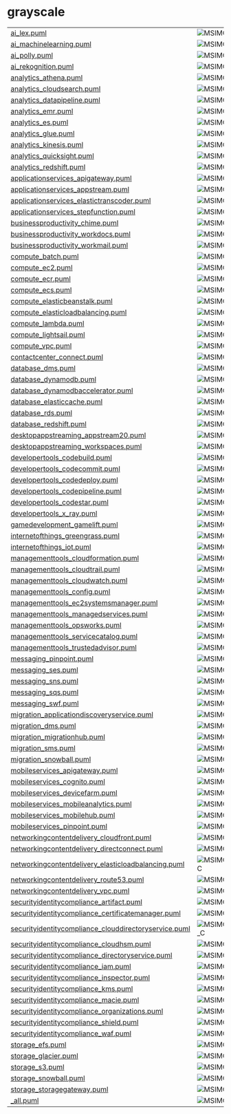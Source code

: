 # grayscale

|   |   |   |   |
|---|---|---|---|
| [ai_lex.puml](ai_lex.puml) | ![MSIMG_AILEX_C](ai_lex.png) | ![MSIMG_AILEX_M](ai_lex_mono.png) | ![MSIMG_AILEX_G](ai_lex_gray.png) | 
| [ai_machinelearning.puml](ai_machinelearning.puml) | ![MSIMG_AIMACHINELEARNING_C](ai_machinelearning.png) | ![MSIMG_AIMACHINELEARNING_M](ai_machinelearning_mono.png) | ![MSIMG_AIMACHINELEARNING_G](ai_machinelearning_gray.png) | 
| [ai_polly.puml](ai_polly.puml) | ![MSIMG_AIPOLLY_C](ai_polly.png) | ![MSIMG_AIPOLLY_M](ai_polly_mono.png) | ![MSIMG_AIPOLLY_G](ai_polly_gray.png) | 
| [ai_rekognition.puml](ai_rekognition.puml) | ![MSIMG_AIREKOGNITION_C](ai_rekognition.png) | ![MSIMG_AIREKOGNITION_M](ai_rekognition_mono.png) | ![MSIMG_AIREKOGNITION_G](ai_rekognition_gray.png) | 
| [analytics_athena.puml](analytics_athena.puml) | ![MSIMG_ANALYTICSATHENA_C](analytics_athena.png) | ![MSIMG_ANALYTICSATHENA_M](analytics_athena_mono.png) | ![MSIMG_ANALYTICSATHENA_G](analytics_athena_gray.png) | 
| [analytics_cloudsearch.puml](analytics_cloudsearch.puml) | ![MSIMG_ANALYTICSCLOUDSEARCH_C](analytics_cloudsearch.png) | ![MSIMG_ANALYTICSCLOUDSEARCH_M](analytics_cloudsearch_mono.png) | ![MSIMG_ANALYTICSCLOUDSEARCH_G](analytics_cloudsearch_gray.png) | 
| [analytics_datapipeline.puml](analytics_datapipeline.puml) | ![MSIMG_ANALYTICSDATAPIPELINE_C](analytics_datapipeline.png) | ![MSIMG_ANALYTICSDATAPIPELINE_M](analytics_datapipeline_mono.png) | ![MSIMG_ANALYTICSDATAPIPELINE_G](analytics_datapipeline_gray.png) | 
| [analytics_emr.puml](analytics_emr.puml) | ![MSIMG_ANALYTICSEMR_C](analytics_emr.png) | ![MSIMG_ANALYTICSEMR_M](analytics_emr_mono.png) | ![MSIMG_ANALYTICSEMR_G](analytics_emr_gray.png) | 
| [analytics_es.puml](analytics_es.puml) | ![MSIMG_ANALYTICSES_C](analytics_es.png) | ![MSIMG_ANALYTICSES_M](analytics_es_mono.png) | ![MSIMG_ANALYTICSES_G](analytics_es_gray.png) | 
| [analytics_glue.puml](analytics_glue.puml) | ![MSIMG_ANALYTICSGLUE_C](analytics_glue.png) | ![MSIMG_ANALYTICSGLUE_M](analytics_glue_mono.png) | ![MSIMG_ANALYTICSGLUE_G](analytics_glue_gray.png) | 
| [analytics_kinesis.puml](analytics_kinesis.puml) | ![MSIMG_ANALYTICSKINESIS_C](analytics_kinesis.png) | ![MSIMG_ANALYTICSKINESIS_M](analytics_kinesis_mono.png) | ![MSIMG_ANALYTICSKINESIS_G](analytics_kinesis_gray.png) | 
| [analytics_quicksight.puml](analytics_quicksight.puml) | ![MSIMG_ANALYTICSQUICKSIGHT_C](analytics_quicksight.png) | ![MSIMG_ANALYTICSQUICKSIGHT_M](analytics_quicksight_mono.png) | ![MSIMG_ANALYTICSQUICKSIGHT_G](analytics_quicksight_gray.png) | 
| [analytics_redshift.puml](analytics_redshift.puml) | ![MSIMG_ANALYTICSREDSHIFT_C](analytics_redshift.png) | ![MSIMG_ANALYTICSREDSHIFT_M](analytics_redshift_mono.png) | ![MSIMG_ANALYTICSREDSHIFT_G](analytics_redshift_gray.png) | 
| [applicationservices_apigateway.puml](applicationservices_apigateway.puml) | ![MSIMG_APPLICATIONSERVICESAPIGATEWAY_C](applicationservices_apigateway.png) | ![MSIMG_APPLICATIONSERVICESAPIGATEWAY_M](applicationservices_apigateway_mono.png) | ![MSIMG_APPLICATIONSERVICESAPIGATEWAY_G](applicationservices_apigateway_gray.png) | 
| [applicationservices_appstream.puml](applicationservices_appstream.puml) | ![MSIMG_APPLICATIONSERVICESAPPSTREAM_C](applicationservices_appstream.png) | ![MSIMG_APPLICATIONSERVICESAPPSTREAM_M](applicationservices_appstream_mono.png) | ![MSIMG_APPLICATIONSERVICESAPPSTREAM_G](applicationservices_appstream_gray.png) | 
| [applicationservices_elastictranscoder.puml](applicationservices_elastictranscoder.puml) | ![MSIMG_APPLICATIONSERVICESELASTICTRANSCODER_C](applicationservices_elastictranscoder.png) | ![MSIMG_APPLICATIONSERVICESELASTICTRANSCODER_M](applicationservices_elastictranscoder_mono.png) | ![MSIMG_APPLICATIONSERVICESELASTICTRANSCODER_G](applicationservices_elastictranscoder_gray.png) | 
| [applicationservices_stepfunction.puml](applicationservices_stepfunction.puml) | ![MSIMG_APPLICATIONSERVICESSTEPFUNCTION_C](applicationservices_stepfunction.png) | ![MSIMG_APPLICATIONSERVICESSTEPFUNCTION_M](applicationservices_stepfunction_mono.png) | ![MSIMG_APPLICATIONSERVICESSTEPFUNCTION_G](applicationservices_stepfunction_gray.png) | 
| [businessproductivity_chime.puml](businessproductivity_chime.puml) | ![MSIMG_BUSINESSPRODUCTIVITYCHIME_C](businessproductivity_chime.png) | ![MSIMG_BUSINESSPRODUCTIVITYCHIME_M](businessproductivity_chime_mono.png) | ![MSIMG_BUSINESSPRODUCTIVITYCHIME_G](businessproductivity_chime_gray.png) | 
| [businessproductivity_workdocs.puml](businessproductivity_workdocs.puml) | ![MSIMG_BUSINESSPRODUCTIVITYWORKDOCS_C](businessproductivity_workdocs.png) | ![MSIMG_BUSINESSPRODUCTIVITYWORKDOCS_M](businessproductivity_workdocs_mono.png) | ![MSIMG_BUSINESSPRODUCTIVITYWORKDOCS_G](businessproductivity_workdocs_gray.png) | 
| [businessproductivity_workmail.puml](businessproductivity_workmail.puml) | ![MSIMG_BUSINESSPRODUCTIVITYWORKMAIL_C](businessproductivity_workmail.png) | ![MSIMG_BUSINESSPRODUCTIVITYWORKMAIL_M](businessproductivity_workmail_mono.png) | ![MSIMG_BUSINESSPRODUCTIVITYWORKMAIL_G](businessproductivity_workmail_gray.png) | 
| [compute_batch.puml](compute_batch.puml) | ![MSIMG_COMPUTEBATCH_C](compute_batch.png) | ![MSIMG_COMPUTEBATCH_M](compute_batch_mono.png) | ![MSIMG_COMPUTEBATCH_G](compute_batch_gray.png) | 
| [compute_ec2.puml](compute_ec2.puml) | ![MSIMG_COMPUTEEC2_C](compute_ec2.png) | ![MSIMG_COMPUTEEC2_M](compute_ec2_mono.png) | ![MSIMG_COMPUTEEC2_G](compute_ec2_gray.png) | 
| [compute_ecr.puml](compute_ecr.puml) | ![MSIMG_COMPUTEECR_C](compute_ecr.png) | ![MSIMG_COMPUTEECR_M](compute_ecr_mono.png) | ![MSIMG_COMPUTEECR_G](compute_ecr_gray.png) | 
| [compute_ecs.puml](compute_ecs.puml) | ![MSIMG_COMPUTEECS_C](compute_ecs.png) | ![MSIMG_COMPUTEECS_M](compute_ecs_mono.png) | ![MSIMG_COMPUTEECS_G](compute_ecs_gray.png) | 
| [compute_elasticbeanstalk.puml](compute_elasticbeanstalk.puml) | ![MSIMG_COMPUTEELASTICBEANSTALK_C](compute_elasticbeanstalk.png) | ![MSIMG_COMPUTEELASTICBEANSTALK_M](compute_elasticbeanstalk_mono.png) | ![MSIMG_COMPUTEELASTICBEANSTALK_G](compute_elasticbeanstalk_gray.png) | 
| [compute_elasticloadbalancing.puml](compute_elasticloadbalancing.puml) | ![MSIMG_COMPUTEELASTICLOADBALANCING_C](compute_elasticloadbalancing.png) | ![MSIMG_COMPUTEELASTICLOADBALANCING_M](compute_elasticloadbalancing_mono.png) | ![MSIMG_COMPUTEELASTICLOADBALANCING_G](compute_elasticloadbalancing_gray.png) | 
| [compute_lambda.puml](compute_lambda.puml) | ![MSIMG_COMPUTELAMBDA_C](compute_lambda.png) | ![MSIMG_COMPUTELAMBDA_M](compute_lambda_mono.png) | ![MSIMG_COMPUTELAMBDA_G](compute_lambda_gray.png) | 
| [compute_lightsail.puml](compute_lightsail.puml) | ![MSIMG_COMPUTELIGHTSAIL_C](compute_lightsail.png) | ![MSIMG_COMPUTELIGHTSAIL_M](compute_lightsail_mono.png) | ![MSIMG_COMPUTELIGHTSAIL_G](compute_lightsail_gray.png) | 
| [compute_vpc.puml](compute_vpc.puml) | ![MSIMG_COMPUTEVPC_C](compute_vpc.png) | ![MSIMG_COMPUTEVPC_M](compute_vpc_mono.png) | ![MSIMG_COMPUTEVPC_G](compute_vpc_gray.png) | 
| [contactcenter_connect.puml](contactcenter_connect.puml) | ![MSIMG_CONTACTCENTERCONNECT_C](contactcenter_connect.png) | ![MSIMG_CONTACTCENTERCONNECT_M](contactcenter_connect_mono.png) | ![MSIMG_CONTACTCENTERCONNECT_G](contactcenter_connect_gray.png) | 
| [database_dms.puml](database_dms.puml) | ![MSIMG_DATABASEDMS_C](database_dms.png) | ![MSIMG_DATABASEDMS_M](database_dms_mono.png) | ![MSIMG_DATABASEDMS_G](database_dms_gray.png) | 
| [database_dynamodb.puml](database_dynamodb.puml) | ![MSIMG_DATABASEDYNAMODB_C](database_dynamodb.png) | ![MSIMG_DATABASEDYNAMODB_M](database_dynamodb_mono.png) | ![MSIMG_DATABASEDYNAMODB_G](database_dynamodb_gray.png) | 
| [database_dynamodbaccelerator.puml](database_dynamodbaccelerator.puml) | ![MSIMG_DATABASEDYNAMODBACCELERATOR_C](database_dynamodbaccelerator.png) | ![MSIMG_DATABASEDYNAMODBACCELERATOR_M](database_dynamodbaccelerator_mono.png) | ![MSIMG_DATABASEDYNAMODBACCELERATOR_G](database_dynamodbaccelerator_gray.png) | 
| [database_elasticcache.puml](database_elasticcache.puml) | ![MSIMG_DATABASEELASTICCACHE_C](database_elasticcache.png) | ![MSIMG_DATABASEELASTICCACHE_M](database_elasticcache_mono.png) | ![MSIMG_DATABASEELASTICCACHE_G](database_elasticcache_gray.png) | 
| [database_rds.puml](database_rds.puml) | ![MSIMG_DATABASERDS_C](database_rds.png) | ![MSIMG_DATABASERDS_M](database_rds_mono.png) | ![MSIMG_DATABASERDS_G](database_rds_gray.png) | 
| [database_redshift.puml](database_redshift.puml) | ![MSIMG_DATABASEREDSHIFT_C](database_redshift.png) | ![MSIMG_DATABASEREDSHIFT_M](database_redshift_mono.png) | ![MSIMG_DATABASEREDSHIFT_G](database_redshift_gray.png) | 
| [desktopappstreaming_appstream20.puml](desktopappstreaming_appstream20.puml) | ![MSIMG_DESKTOPAPPSTREAMINGAPPSTREAM20_C](desktopappstreaming_appstream20.png) | ![MSIMG_DESKTOPAPPSTREAMINGAPPSTREAM20_M](desktopappstreaming_appstream20_mono.png) | ![MSIMG_DESKTOPAPPSTREAMINGAPPSTREAM20_G](desktopappstreaming_appstream20_gray.png) | 
| [desktopappstreaming_workspaces.puml](desktopappstreaming_workspaces.puml) | ![MSIMG_DESKTOPAPPSTREAMINGWORKSPACES_C](desktopappstreaming_workspaces.png) | ![MSIMG_DESKTOPAPPSTREAMINGWORKSPACES_M](desktopappstreaming_workspaces_mono.png) | ![MSIMG_DESKTOPAPPSTREAMINGWORKSPACES_G](desktopappstreaming_workspaces_gray.png) | 
| [developertools_codebuild.puml](developertools_codebuild.puml) | ![MSIMG_DEVELOPERTOOLSCODEBUILD_C](developertools_codebuild.png) | ![MSIMG_DEVELOPERTOOLSCODEBUILD_M](developertools_codebuild_mono.png) | ![MSIMG_DEVELOPERTOOLSCODEBUILD_G](developertools_codebuild_gray.png) | 
| [developertools_codecommit.puml](developertools_codecommit.puml) | ![MSIMG_DEVELOPERTOOLSCODECOMMIT_C](developertools_codecommit.png) | ![MSIMG_DEVELOPERTOOLSCODECOMMIT_M](developertools_codecommit_mono.png) | ![MSIMG_DEVELOPERTOOLSCODECOMMIT_G](developertools_codecommit_gray.png) | 
| [developertools_codedeploy.puml](developertools_codedeploy.puml) | ![MSIMG_DEVELOPERTOOLSCODEDEPLOY_C](developertools_codedeploy.png) | ![MSIMG_DEVELOPERTOOLSCODEDEPLOY_M](developertools_codedeploy_mono.png) | ![MSIMG_DEVELOPERTOOLSCODEDEPLOY_G](developertools_codedeploy_gray.png) | 
| [developertools_codepipeline.puml](developertools_codepipeline.puml) | ![MSIMG_DEVELOPERTOOLSCODEPIPELINE_C](developertools_codepipeline.png) | ![MSIMG_DEVELOPERTOOLSCODEPIPELINE_M](developertools_codepipeline_mono.png) | ![MSIMG_DEVELOPERTOOLSCODEPIPELINE_G](developertools_codepipeline_gray.png) | 
| [developertools_codestar.puml](developertools_codestar.puml) | ![MSIMG_DEVELOPERTOOLSCODESTAR_C](developertools_codestar.png) | ![MSIMG_DEVELOPERTOOLSCODESTAR_M](developertools_codestar_mono.png) | ![MSIMG_DEVELOPERTOOLSCODESTAR_G](developertools_codestar_gray.png) | 
| [developertools_x_ray.puml](developertools_x_ray.puml) | ![MSIMG_DEVELOPERTOOLSXRAY_C](developertools_x_ray.png) | ![MSIMG_DEVELOPERTOOLSXRAY_M](developertools_x_ray_mono.png) | ![MSIMG_DEVELOPERTOOLSXRAY_G](developertools_x_ray_gray.png) | 
| [gamedevelopment_gamelift.puml](gamedevelopment_gamelift.puml) | ![MSIMG_GAMEDEVELOPMENTGAMELIFT_C](gamedevelopment_gamelift.png) | ![MSIMG_GAMEDEVELOPMENTGAMELIFT_M](gamedevelopment_gamelift_mono.png) | ![MSIMG_GAMEDEVELOPMENTGAMELIFT_G](gamedevelopment_gamelift_gray.png) | 
| [internetofthings_greengrass.puml](internetofthings_greengrass.puml) | ![MSIMG_INTERNETOFTHINGSGREENGRASS_C](internetofthings_greengrass.png) | ![MSIMG_INTERNETOFTHINGSGREENGRASS_M](internetofthings_greengrass_mono.png) | ![MSIMG_INTERNETOFTHINGSGREENGRASS_G](internetofthings_greengrass_gray.png) | 
| [internetofthings_iot.puml](internetofthings_iot.puml) | ![MSIMG_INTERNETOFTHINGSIOT_C](internetofthings_iot.png) | ![MSIMG_INTERNETOFTHINGSIOT_M](internetofthings_iot_mono.png) | ![MSIMG_INTERNETOFTHINGSIOT_G](internetofthings_iot_gray.png) | 
| [managementtools_cloudformation.puml](managementtools_cloudformation.puml) | ![MSIMG_MANAGEMENTTOOLSCLOUDFORMATION_C](managementtools_cloudformation.png) | ![MSIMG_MANAGEMENTTOOLSCLOUDFORMATION_M](managementtools_cloudformation_mono.png) | ![MSIMG_MANAGEMENTTOOLSCLOUDFORMATION_G](managementtools_cloudformation_gray.png) | 
| [managementtools_cloudtrail.puml](managementtools_cloudtrail.puml) | ![MSIMG_MANAGEMENTTOOLSCLOUDTRAIL_C](managementtools_cloudtrail.png) | ![MSIMG_MANAGEMENTTOOLSCLOUDTRAIL_M](managementtools_cloudtrail_mono.png) | ![MSIMG_MANAGEMENTTOOLSCLOUDTRAIL_G](managementtools_cloudtrail_gray.png) | 
| [managementtools_cloudwatch.puml](managementtools_cloudwatch.puml) | ![MSIMG_MANAGEMENTTOOLSCLOUDWATCH_C](managementtools_cloudwatch.png) | ![MSIMG_MANAGEMENTTOOLSCLOUDWATCH_M](managementtools_cloudwatch_mono.png) | ![MSIMG_MANAGEMENTTOOLSCLOUDWATCH_G](managementtools_cloudwatch_gray.png) | 
| [managementtools_config.puml](managementtools_config.puml) | ![MSIMG_MANAGEMENTTOOLSCONFIG_C](managementtools_config.png) | ![MSIMG_MANAGEMENTTOOLSCONFIG_M](managementtools_config_mono.png) | ![MSIMG_MANAGEMENTTOOLSCONFIG_G](managementtools_config_gray.png) | 
| [managementtools_ec2systemsmanager.puml](managementtools_ec2systemsmanager.puml) | ![MSIMG_MANAGEMENTTOOLSEC2SYSTEMSMANAGER_C](managementtools_ec2systemsmanager.png) | ![MSIMG_MANAGEMENTTOOLSEC2SYSTEMSMANAGER_M](managementtools_ec2systemsmanager_mono.png) | ![MSIMG_MANAGEMENTTOOLSEC2SYSTEMSMANAGER_G](managementtools_ec2systemsmanager_gray.png) | 
| [managementtools_managedservices.puml](managementtools_managedservices.puml) | ![MSIMG_MANAGEMENTTOOLSMANAGEDSERVICES_C](managementtools_managedservices.png) | ![MSIMG_MANAGEMENTTOOLSMANAGEDSERVICES_M](managementtools_managedservices_mono.png) | ![MSIMG_MANAGEMENTTOOLSMANAGEDSERVICES_G](managementtools_managedservices_gray.png) | 
| [managementtools_opsworks.puml](managementtools_opsworks.puml) | ![MSIMG_MANAGEMENTTOOLSOPSWORKS_C](managementtools_opsworks.png) | ![MSIMG_MANAGEMENTTOOLSOPSWORKS_M](managementtools_opsworks_mono.png) | ![MSIMG_MANAGEMENTTOOLSOPSWORKS_G](managementtools_opsworks_gray.png) | 
| [managementtools_servicecatalog.puml](managementtools_servicecatalog.puml) | ![MSIMG_MANAGEMENTTOOLSSERVICECATALOG_C](managementtools_servicecatalog.png) | ![MSIMG_MANAGEMENTTOOLSSERVICECATALOG_M](managementtools_servicecatalog_mono.png) | ![MSIMG_MANAGEMENTTOOLSSERVICECATALOG_G](managementtools_servicecatalog_gray.png) | 
| [managementtools_trustedadvisor.puml](managementtools_trustedadvisor.puml) | ![MSIMG_MANAGEMENTTOOLSTRUSTEDADVISOR_C](managementtools_trustedadvisor.png) | ![MSIMG_MANAGEMENTTOOLSTRUSTEDADVISOR_M](managementtools_trustedadvisor_mono.png) | ![MSIMG_MANAGEMENTTOOLSTRUSTEDADVISOR_G](managementtools_trustedadvisor_gray.png) | 
| [messaging_pinpoint.puml](messaging_pinpoint.puml) | ![MSIMG_MESSAGINGPINPOINT_C](messaging_pinpoint.png) | ![MSIMG_MESSAGINGPINPOINT_M](messaging_pinpoint_mono.png) | ![MSIMG_MESSAGINGPINPOINT_G](messaging_pinpoint_gray.png) | 
| [messaging_ses.puml](messaging_ses.puml) | ![MSIMG_MESSAGINGSES_C](messaging_ses.png) | ![MSIMG_MESSAGINGSES_M](messaging_ses_mono.png) | ![MSIMG_MESSAGINGSES_G](messaging_ses_gray.png) | 
| [messaging_sns.puml](messaging_sns.puml) | ![MSIMG_MESSAGINGSNS_C](messaging_sns.png) | ![MSIMG_MESSAGINGSNS_M](messaging_sns_mono.png) | ![MSIMG_MESSAGINGSNS_G](messaging_sns_gray.png) | 
| [messaging_sqs.puml](messaging_sqs.puml) | ![MSIMG_MESSAGINGSQS_C](messaging_sqs.png) | ![MSIMG_MESSAGINGSQS_M](messaging_sqs_mono.png) | ![MSIMG_MESSAGINGSQS_G](messaging_sqs_gray.png) | 
| [messaging_swf.puml](messaging_swf.puml) | ![MSIMG_MESSAGINGSWF_C](messaging_swf.png) | ![MSIMG_MESSAGINGSWF_M](messaging_swf_mono.png) | ![MSIMG_MESSAGINGSWF_G](messaging_swf_gray.png) | 
| [migration_applicationdiscoveryservice.puml](migration_applicationdiscoveryservice.puml) | ![MSIMG_MIGRATIONAPPLICATIONDISCOVERYSERVICE_C](migration_applicationdiscoveryservice.png) | ![MSIMG_MIGRATIONAPPLICATIONDISCOVERYSERVICE_M](migration_applicationdiscoveryservice_mono.png) | ![MSIMG_MIGRATIONAPPLICATIONDISCOVERYSERVICE_G](migration_applicationdiscoveryservice_gray.png) | 
| [migration_dms.puml](migration_dms.puml) | ![MSIMG_MIGRATIONDMS_C](migration_dms.png) | ![MSIMG_MIGRATIONDMS_M](migration_dms_mono.png) | ![MSIMG_MIGRATIONDMS_G](migration_dms_gray.png) | 
| [migration_migrationhub.puml](migration_migrationhub.puml) | ![MSIMG_MIGRATIONMIGRATIONHUB_C](migration_migrationhub.png) | ![MSIMG_MIGRATIONMIGRATIONHUB_M](migration_migrationhub_mono.png) | ![MSIMG_MIGRATIONMIGRATIONHUB_G](migration_migrationhub_gray.png) | 
| [migration_sms.puml](migration_sms.puml) | ![MSIMG_MIGRATIONSMS_C](migration_sms.png) | ![MSIMG_MIGRATIONSMS_M](migration_sms_mono.png) | ![MSIMG_MIGRATIONSMS_G](migration_sms_gray.png) | 
| [migration_snowball.puml](migration_snowball.puml) | ![MSIMG_MIGRATIONSNOWBALL_C](migration_snowball.png) | ![MSIMG_MIGRATIONSNOWBALL_M](migration_snowball_mono.png) | ![MSIMG_MIGRATIONSNOWBALL_G](migration_snowball_gray.png) | 
| [mobileservices_apigateway.puml](mobileservices_apigateway.puml) | ![MSIMG_MOBILESERVICESAPIGATEWAY_C](mobileservices_apigateway.png) | ![MSIMG_MOBILESERVICESAPIGATEWAY_M](mobileservices_apigateway_mono.png) | ![MSIMG_MOBILESERVICESAPIGATEWAY_G](mobileservices_apigateway_gray.png) | 
| [mobileservices_cognito.puml](mobileservices_cognito.puml) | ![MSIMG_MOBILESERVICESCOGNITO_C](mobileservices_cognito.png) | ![MSIMG_MOBILESERVICESCOGNITO_M](mobileservices_cognito_mono.png) | ![MSIMG_MOBILESERVICESCOGNITO_G](mobileservices_cognito_gray.png) | 
| [mobileservices_devicefarm.puml](mobileservices_devicefarm.puml) | ![MSIMG_MOBILESERVICESDEVICEFARM_C](mobileservices_devicefarm.png) | ![MSIMG_MOBILESERVICESDEVICEFARM_M](mobileservices_devicefarm_mono.png) | ![MSIMG_MOBILESERVICESDEVICEFARM_G](mobileservices_devicefarm_gray.png) | 
| [mobileservices_mobileanalytics.puml](mobileservices_mobileanalytics.puml) | ![MSIMG_MOBILESERVICESMOBILEANALYTICS_C](mobileservices_mobileanalytics.png) | ![MSIMG_MOBILESERVICESMOBILEANALYTICS_M](mobileservices_mobileanalytics_mono.png) | ![MSIMG_MOBILESERVICESMOBILEANALYTICS_G](mobileservices_mobileanalytics_gray.png) | 
| [mobileservices_mobilehub.puml](mobileservices_mobilehub.puml) | ![MSIMG_MOBILESERVICESMOBILEHUB_C](mobileservices_mobilehub.png) | ![MSIMG_MOBILESERVICESMOBILEHUB_M](mobileservices_mobilehub_mono.png) | ![MSIMG_MOBILESERVICESMOBILEHUB_G](mobileservices_mobilehub_gray.png) | 
| [mobileservices_pinpoint.puml](mobileservices_pinpoint.puml) | ![MSIMG_MOBILESERVICESPINPOINT_C](mobileservices_pinpoint.png) | ![MSIMG_MOBILESERVICESPINPOINT_M](mobileservices_pinpoint_mono.png) | ![MSIMG_MOBILESERVICESPINPOINT_G](mobileservices_pinpoint_gray.png) | 
| [networkingcontentdelivery_cloudfront.puml](networkingcontentdelivery_cloudfront.puml) | ![MSIMG_NETWORKINGCONTENTDELIVERYCLOUDFRONT_C](networkingcontentdelivery_cloudfront.png) | ![MSIMG_NETWORKINGCONTENTDELIVERYCLOUDFRONT_M](networkingcontentdelivery_cloudfront_mono.png) | ![MSIMG_NETWORKINGCONTENTDELIVERYCLOUDFRONT_G](networkingcontentdelivery_cloudfront_gray.png) | 
| [networkingcontentdelivery_directconnect.puml](networkingcontentdelivery_directconnect.puml) | ![MSIMG_NETWORKINGCONTENTDELIVERYDIRECTCONNECT_C](networkingcontentdelivery_directconnect.png) | ![MSIMG_NETWORKINGCONTENTDELIVERYDIRECTCONNECT_M](networkingcontentdelivery_directconnect_mono.png) | ![MSIMG_NETWORKINGCONTENTDELIVERYDIRECTCONNECT_G](networkingcontentdelivery_directconnect_gray.png) | 
| [networkingcontentdelivery_elasticloadbalancing.puml](networkingcontentdelivery_elasticloadbalancing.puml) | ![MSIMG_NETWORKINGCONTENTDELIVERYELASTICLOADBALANCING_C](networkingcontentdelivery_elasticloadbalancing.png) | ![MSIMG_NETWORKINGCONTENTDELIVERYELASTICLOADBALANCING_M](networkingcontentdelivery_elasticloadbalancing_mono.png) | ![MSIMG_NETWORKINGCONTENTDELIVERYELASTICLOADBALANCING_G](networkingcontentdelivery_elasticloadbalancing_gray.png) | 
| [networkingcontentdelivery_route53.puml](networkingcontentdelivery_route53.puml) | ![MSIMG_NETWORKINGCONTENTDELIVERYROUTE53_C](networkingcontentdelivery_route53.png) | ![MSIMG_NETWORKINGCONTENTDELIVERYROUTE53_M](networkingcontentdelivery_route53_mono.png) | ![MSIMG_NETWORKINGCONTENTDELIVERYROUTE53_G](networkingcontentdelivery_route53_gray.png) | 
| [networkingcontentdelivery_vpc.puml](networkingcontentdelivery_vpc.puml) | ![MSIMG_NETWORKINGCONTENTDELIVERYVPC_C](networkingcontentdelivery_vpc.png) | ![MSIMG_NETWORKINGCONTENTDELIVERYVPC_M](networkingcontentdelivery_vpc_mono.png) | ![MSIMG_NETWORKINGCONTENTDELIVERYVPC_G](networkingcontentdelivery_vpc_gray.png) | 
| [securityidentitycompliance_artifact.puml](securityidentitycompliance_artifact.puml) | ![MSIMG_SECURITYIDENTITYCOMPLIANCEARTIFACT_C](securityidentitycompliance_artifact.png) | ![MSIMG_SECURITYIDENTITYCOMPLIANCEARTIFACT_M](securityidentitycompliance_artifact_mono.png) | ![MSIMG_SECURITYIDENTITYCOMPLIANCEARTIFACT_G](securityidentitycompliance_artifact_gray.png) | 
| [securityidentitycompliance_certificatemanager.puml](securityidentitycompliance_certificatemanager.puml) | ![MSIMG_SECURITYIDENTITYCOMPLIANCECERTIFICATEMANAGER_C](securityidentitycompliance_certificatemanager.png) | ![MSIMG_SECURITYIDENTITYCOMPLIANCECERTIFICATEMANAGER_M](securityidentitycompliance_certificatemanager_mono.png) | ![MSIMG_SECURITYIDENTITYCOMPLIANCECERTIFICATEMANAGER_G](securityidentitycompliance_certificatemanager_gray.png) | 
| [securityidentitycompliance_clouddirectoryservice.puml](securityidentitycompliance_clouddirectoryservice.puml) | ![MSIMG_SECURITYIDENTITYCOMPLIANCECLOUDDIRECTORYSERVICE_C](securityidentitycompliance_clouddirectoryservice.png) | ![MSIMG_SECURITYIDENTITYCOMPLIANCECLOUDDIRECTORYSERVICE_M](securityidentitycompliance_clouddirectoryservice_mono.png) | ![MSIMG_SECURITYIDENTITYCOMPLIANCECLOUDDIRECTORYSERVICE_G](securityidentitycompliance_clouddirectoryservice_gray.png) | 
| [securityidentitycompliance_cloudhsm.puml](securityidentitycompliance_cloudhsm.puml) | ![MSIMG_SECURITYIDENTITYCOMPLIANCECLOUDHSM_C](securityidentitycompliance_cloudhsm.png) | ![MSIMG_SECURITYIDENTITYCOMPLIANCECLOUDHSM_M](securityidentitycompliance_cloudhsm_mono.png) | ![MSIMG_SECURITYIDENTITYCOMPLIANCECLOUDHSM_G](securityidentitycompliance_cloudhsm_gray.png) | 
| [securityidentitycompliance_directoryservice.puml](securityidentitycompliance_directoryservice.puml) | ![MSIMG_SECURITYIDENTITYCOMPLIANCEDIRECTORYSERVICE_C](securityidentitycompliance_directoryservice.png) | ![MSIMG_SECURITYIDENTITYCOMPLIANCEDIRECTORYSERVICE_M](securityidentitycompliance_directoryservice_mono.png) | ![MSIMG_SECURITYIDENTITYCOMPLIANCEDIRECTORYSERVICE_G](securityidentitycompliance_directoryservice_gray.png) | 
| [securityidentitycompliance_iam.puml](securityidentitycompliance_iam.puml) | ![MSIMG_SECURITYIDENTITYCOMPLIANCEIAM_C](securityidentitycompliance_iam.png) | ![MSIMG_SECURITYIDENTITYCOMPLIANCEIAM_M](securityidentitycompliance_iam_mono.png) | ![MSIMG_SECURITYIDENTITYCOMPLIANCEIAM_G](securityidentitycompliance_iam_gray.png) | 
| [securityidentitycompliance_inspector.puml](securityidentitycompliance_inspector.puml) | ![MSIMG_SECURITYIDENTITYCOMPLIANCEINSPECTOR_C](securityidentitycompliance_inspector.png) | ![MSIMG_SECURITYIDENTITYCOMPLIANCEINSPECTOR_M](securityidentitycompliance_inspector_mono.png) | ![MSIMG_SECURITYIDENTITYCOMPLIANCEINSPECTOR_G](securityidentitycompliance_inspector_gray.png) | 
| [securityidentitycompliance_kms.puml](securityidentitycompliance_kms.puml) | ![MSIMG_SECURITYIDENTITYCOMPLIANCEKMS_C](securityidentitycompliance_kms.png) | ![MSIMG_SECURITYIDENTITYCOMPLIANCEKMS_M](securityidentitycompliance_kms_mono.png) | ![MSIMG_SECURITYIDENTITYCOMPLIANCEKMS_G](securityidentitycompliance_kms_gray.png) | 
| [securityidentitycompliance_macie.puml](securityidentitycompliance_macie.puml) | ![MSIMG_SECURITYIDENTITYCOMPLIANCEMACIE_C](securityidentitycompliance_macie.png) | ![MSIMG_SECURITYIDENTITYCOMPLIANCEMACIE_M](securityidentitycompliance_macie_mono.png) | ![MSIMG_SECURITYIDENTITYCOMPLIANCEMACIE_G](securityidentitycompliance_macie_gray.png) | 
| [securityidentitycompliance_organizations.puml](securityidentitycompliance_organizations.puml) | ![MSIMG_SECURITYIDENTITYCOMPLIANCEORGANIZATIONS_C](securityidentitycompliance_organizations.png) | ![MSIMG_SECURITYIDENTITYCOMPLIANCEORGANIZATIONS_M](securityidentitycompliance_organizations_mono.png) | ![MSIMG_SECURITYIDENTITYCOMPLIANCEORGANIZATIONS_G](securityidentitycompliance_organizations_gray.png) | 
| [securityidentitycompliance_shield.puml](securityidentitycompliance_shield.puml) | ![MSIMG_SECURITYIDENTITYCOMPLIANCESHIELD_C](securityidentitycompliance_shield.png) | ![MSIMG_SECURITYIDENTITYCOMPLIANCESHIELD_M](securityidentitycompliance_shield_mono.png) | ![MSIMG_SECURITYIDENTITYCOMPLIANCESHIELD_G](securityidentitycompliance_shield_gray.png) | 
| [securityidentitycompliance_waf.puml](securityidentitycompliance_waf.puml) | ![MSIMG_SECURITYIDENTITYCOMPLIANCEWAF_C](securityidentitycompliance_waf.png) | ![MSIMG_SECURITYIDENTITYCOMPLIANCEWAF_M](securityidentitycompliance_waf_mono.png) | ![MSIMG_SECURITYIDENTITYCOMPLIANCEWAF_G](securityidentitycompliance_waf_gray.png) | 
| [storage_efs.puml](storage_efs.puml) | ![MSIMG_STORAGEEFS_C](storage_efs.png) | ![MSIMG_STORAGEEFS_M](storage_efs_mono.png) | ![MSIMG_STORAGEEFS_G](storage_efs_gray.png) | 
| [storage_glacier.puml](storage_glacier.puml) | ![MSIMG_STORAGEGLACIER_C](storage_glacier.png) | ![MSIMG_STORAGEGLACIER_M](storage_glacier_mono.png) | ![MSIMG_STORAGEGLACIER_G](storage_glacier_gray.png) | 
| [storage_s3.puml](storage_s3.puml) | ![MSIMG_STORAGES3_C](storage_s3.png) | ![MSIMG_STORAGES3_M](storage_s3_mono.png) | ![MSIMG_STORAGES3_G](storage_s3_gray.png) | 
| [storage_snowball.puml](storage_snowball.puml) | ![MSIMG_STORAGESNOWBALL_C](storage_snowball.png) | ![MSIMG_STORAGESNOWBALL_M](storage_snowball_mono.png) | ![MSIMG_STORAGESNOWBALL_G](storage_snowball_gray.png) | 
| [storage_storagegateway.puml](storage_storagegateway.puml) | ![MSIMG_STORAGESTORAGEGATEWAY_C](storage_storagegateway.png) | ![MSIMG_STORAGESTORAGEGATEWAY_M](storage_storagegateway_mono.png) | ![MSIMG_STORAGESTORAGEGATEWAY_G](storage_storagegateway_gray.png) | 
| [_all.puml](_all.puml) | ![MSIMG_ALL_C](_all.png) | ![MSIMG_ALL_M](_all_mono.png) | ![MSIMG_ALL_G](_all_gray.png) | 
